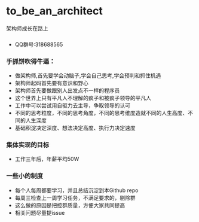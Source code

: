 # to_be_an_architect
架构师成长在路上
###
- QQ群号:318688565
### 手抓饼吹得牛逼：
- 做架构师,首先要学会动脑子,学会自己思考,学会预判和抓住机遇
- 架构师起码首先要有意识和野心
- 架构师首先要做跟别人出发点不一样的程序员
- 这个世界上只有平凡人不理解的疯子和被疯子领导的平凡人
- 工作中可以尝试用自驱力去主导，争取领导的认可
- 不同的思考粒度，不同的思考角度，不同的思考维度造就不同的人生高度、不同的人生深度
- 基础积淀决定深度、想法决定高度、执行力决定速度

### 集体实现的目标
- 工作三年后，年薪平均50W

### 一些小的制度
- 每个人每周都要学习，并且总结沉淀到本Github repo
- 每周三检查上一周学习任务，不满足要求的，剔除群
- 这么做的原因是把控群质量，方便大家共同提高
- 相关问题尽量提issue
